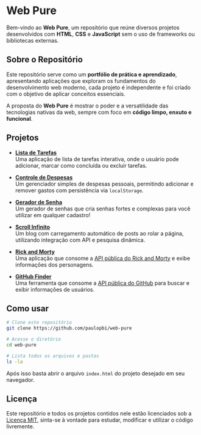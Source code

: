 # Web Pure

Bem-vindo ao **Web Pure**, um repositório que reúne diversos projetos desenvolvidos com **HTML**, **CSS** e **JavaScript** sem o uso de frameworks ou bibliotecas externas.

## Sobre o Repositório

Este repositório serve como um **portfólio de prática e aprendizado**, apresentando aplicações que exploram os fundamentos do desenvolvimento web moderno, cada projeto é independente e foi criado com o objetivo de aplicar conceitos essenciais.

A proposta do **Web Pure** é mostrar o poder e a versatilidade das tecnologias nativas da web, sempre com foco em **código limpo, enxuto e funcional**.

## Projetos

- **[Lista de Tarefas](./lista-de-tarefas/)**  
  Uma aplicação de lista de tarefas interativa, onde o usuário pode adicionar, marcar como concluída ou excluir tarefas.

- **[Controle de Despesas](./controle-de-despesas/)**  
  Um gerenciador simples de despesas pessoais, permitindo adicionar e remover gastos com persistência via `localStorage`.

- **[Gerador de Senha](./gerador-de-senha/)**  
  Um gerador de senhas que cria senhas fortes e complexas para você utilizar em qualquer cadastro!

- **[Scroll Infinito](./scroll-infinito/)**  
  Um blog com carregamento automático de posts ao rolar a página, utilizando integração com API e pesquisa dinâmica.

- **[Rick and Morty](./rick-and-morty/)**  
  Uma aplicação que consome a [API pública do Rick and Morty](https://rickandmortyapi.com/documentation) e exibe informações dos personagens.

- **[GitHub Finder](./github-finder/)**  
  Uma ferramenta que consome a [API pública do GitHub](https://docs.github.com/en/rest) para buscar e exibir informações de usuários.

## Como usar

```bash
# Clone este repositório
git clone https://github.com/paulopbi/web-pure

# Acesse o diretório
cd web-pure

# Lista todos os arquivos e pastas
ls -la
```

Após isso basta abrir o arquivo `index.html` do projeto desejado em seu navegador.

## Licença

Este repositório e todos os projetos contidos nele estão licenciados sob a [Licença MIT](LICENSE), sinta-se à vontade para estudar, modificar e utilizar o código livremente.
